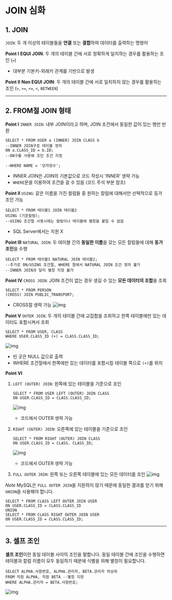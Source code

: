 # JOIN 심화

## 1. JOIN

`JOIN`: 두 개 이상의 테이블들을 **연결** 또는 **결합**하여 데이터를 출력하는 명령어

**Point I**
**EQUI JOIN**: 두 개의 테이블 간에 서로 정확하게 일치하는 경우를 활용하는 조인 (`=`)

- 대부분 기본키-외래키 관계를 기반으로 발생

**Point II**
**Non EQUI JOIN**: 두 개의 테이블 간에 서로 일치하지 않는 경우를 활용하는 조인 (`>`, `>=`, `<=`, `<`, `BETWEEN`)

------

## 2. FROM절 JOIN 형태

**Point I**
`INNER JOIN`: 내부 JOIN이라고 하며, JOIN 조건에서 동일한 값이 있는 행만 반환

```
SELECT * FROM USER a (INNER) JOIN CLASS b
--INNER JOIN구로 테이블 정의
ON a.CLASS_ID = b.ID;
--ON구를 사용해 조인 조건 지정

--WHERE NAME = '모자장수';
```

- INNER JOIN은 JOIN의 기본값으로 코드 작성시 ‘INNER’ 생략 가능
- `WHERE`문을 이용하여 조건을 걸 수 있음 (코드 주석 부분 참조)

**Point II**
`USING`: 같은 이름을 가진 컬럼들 중 원하는 칼럼에 대해서만 선택적으로 등가 조인 가능

```
SELECT * FROM 테이블1 JOIN 테이블2
USING (기준칼럼);
--USING 조건절 사용시에는 컬럼이나 테이블에 별칭을 붙일 수 없음
```

- SQL Server에서는 지원 X

**Point III**
`NATURAL JOIN`: 두 테이블 간의 **동일한 이름**을 갖는 모든 칼럼들에 대해 **등가 조인**을 수행

```
SELECT * FROM 테이블1 NATURAL JOIN 테이블2;
--추가로 ON/USING 조건절, WHERE 절에서 NATURAL JOIN 조건 정의 불가
--INNER JOIN과 달리 별칭 지정 불가
```

**Point IV**
`CROSS JOIN`: JOIN 조건이 없는 경우 생길 수 있는 **모든 데이터의 조합**을 조회

```
SELECT * FROM PERSON
(CROSS) JOIN PUBLIC_TRANSPORT;
```

- CROSS절 생략 가능
  ![img](https://cdn-api.elice.io/api-attachment/attachment/4080c46882844612a6989b4c36f030e3/image.png)

**Point V**
`OUTER JOIN`: 두 개의 테이블 간에 교집합을 조회하고 한쪽 테이블에만 있는 데이터도 포함시켜서 조회

```
SELECT * FROM USER, CLASS
WHERE USER.CLASS_ID (+) = CLASS.CLASS_ID;
```

![img](https://cdn-api.elice.io/api-attachment/attachment/dc64dd243c4e4daeb7b7b1a842eaa2dd/image.png)

- 빈 곳은 NULL 값으로 출력
- WHERE 조건절에서 한쪽에만 있는 데이터를 포함시킬 테이블 쪽으로 `(+)`를 위치

**Point VI**

1. `LEFT (OUTER) JOIN`: 왼쪽에 있는 테이블을 기준으로 조인

   ```
   SELECT * FROM USER LEFT (OUTER) JOIN CLASS
   ON USER.CLASS_ID = CLASS.CLASS_ID;
   ```

   ![img](https://cdn-api.elice.io/api-attachment/attachment/677d6993e55844b9afc8eb3dcbf194c3/image.png)

   - 코드에서 OUTER 생략 가능

2. `RIGHT (OUTER) JOIN`: 오른쪽에 있는 테이블을 기준으로 조인

   ```
   SELECT * FROM RIGHT (OUTER) JOIN CLASS
   ON USER.CLASS_ID = CLASS. CLASS_ID;
   ```

   ![img](https://cdn-api.elice.io/api-attachment/attachment/47b4a3bac11f4919a59a640fbf4eb4f9/image.png)

   - 코드에서 OUTER 생략 가능

3. `FULL OUTER JOIN`: 왼쪽 또는 오른쪽 테이블에 있는 모든 데이터를 조인
   ![img](https://cdn-api.elice.io/api-attachment/attachment/d0437809921c4efba2ec3f76dd9a92e3/image.png)

*Note*
MySQL은 `FULL OUTER JOIN`을 지원하지 않기 때문에 동일한 결과를 얻기 위해 `UNION`을 사용해야 합니다.

```
SELECT * FROM CLASS LEFT OUTER JOIN USER
ON USER.CLASS_ID = CLASS.CLASS_ID
UNION
SELECT * FROM CLASS RIGHT OUTER JOIN USER
ON USER.CLASS_ID = CLASS.CLASS_ID;
```

------

## 3. 셀프 조인

**셀프 조인**이란 동일 테이블 사이의 조인을 말합니다. 동일 테이블 간에 조인을 수행하면 테이블과 칼럼 이름이 모두 동일하기 때문에 식별을 위해 별칭이 필요합니다.

```
SELECT ALPHA.사원번호, ALPHA.관리자, BETA.관리자 차상위
FROM 직원 ALPHA, 직원 BETA --별칭 지정
WHERE ALPHA.관리자 = BETA.사원번호;
```

![img](https://cdn-api.elice.io/api-attachment/attachment/fe309974fcac4bb88ddda2cf918a272f/image.png)
